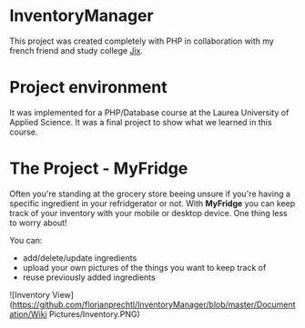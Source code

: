 # InventoryManager

This project was created completely with PHP in collaboration with my french friend and study college [Jix](https://github.com/JixPOYLO).

# Project environment

It was implemented for a PHP/Database course at the Laurea University of Applied Science. It was a final project to show what we learned in this course.

# The Project - MyFridge

Often you're standing at the grocery store beeing unsure if you're having a specific ingredient in your refridgerator or not. With **MyFridge** you can keep track of your inventory with your mobile or desktop device. One thing less to worry about!

You can:
* add/delete/update ingredients 
* upload your own pictures of the things you want to keep track of
* reuse previously added ingredients


![Inventory View](https://github.com/florianprechtl/InventoryManager/blob/master/Documentation/Wiki Pictures/Inventory.PNG)
